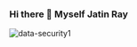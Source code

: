 ### Hi there 👋 Myself Jatin Ray 
![data-security1](https://github.com/jatinray99/jatinray99/assets/97835550/cf35d6d5-cbb7-4d79-822b-0ee17137c46e)

<!--
**jatinray99/jatinray99** is a ✨ _special_ ✨ repository because its `README.md` (this file) appears on your GitHub profile.

Here are some ideas to get you started:

- 🔭 I’m currently working on 
- 🌱 I’m currently learning ...
- 👯 I’m looking to collaborate on ...
- 🤔 I’m looking for help with ...
- 💬 Ask me about ...
###📫 How to reach me: 
 Linkedin
 Leetcode
 Codechef
 Github
 Kaggle
- 😄 Pronouns: ...
- ⚡ Fun fact: ...
-->
